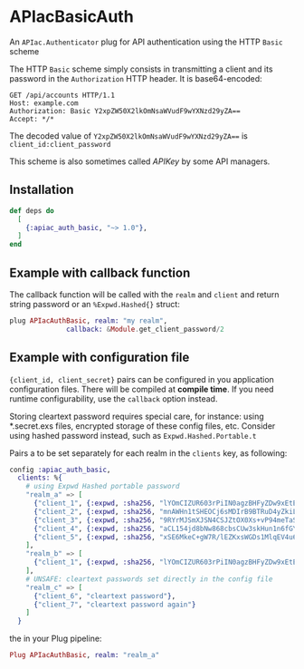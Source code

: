 # APIacBasicAuth

An `APIac.Authenticator` plug for API authentication using the HTTP `Basic` scheme

The HTTP `Basic` scheme simply consists in transmitting a client and its password
in the `Authorization` HTTP header. It is base64-encoded:
```http
GET /api/accounts HTTP/1.1
Host: example.com
Authorization: Basic Y2xpZW50X2lkOmNsaWVudF9wYXNzd29yZA==
Accept: */*
```
The decoded value of `Y2xpZW50X2lkOmNsaWVudF9wYXNzd29yZA==` is `client_id:client_password`

This scheme is also sometimes called *APIKey* by some API managers.

## Installation

```elixir
def deps do
  [
    {:apiac_auth_basic, "~> 1.0"},
  ]
end
```

## Example with callback function

The callback function will be called with the `realm` and `client` and return string password or an `%Expwd.Hashed{}` struct:

```elixir
plug APIacAuthBasic, realm: "my realm",
		      callback: &Module.get_client_password/2
```


## Example with configuration file

`{client_id, client_secret}` pairs can be configured in you application configuration files.
There will be compiled at **compile time**. If you need runtime configurability,
use the `callback` option instead.

Storing cleartext password requires special care, for instance: using \*.secret.exs files,
encrypted storage of these config files, etc. Consider using hashed password instead, such
as `Expwd.Hashed.Portable.t`

Pairs a to be set separately for each realm in the `clients` key, as following:
``` elixir
config :apiac_auth_basic,
  clients: %{
    # using Expwd Hashed portable password
    "realm_a" => [
      {"client_1", {:expwd, :sha256, "lYOmCIZUR603rPiIN0agzBHFyZDw9xEtETfbe6Q1ubU"}},
      {"client_2", {:expwd, :sha256, "mnAWHn1tSHEOCj6sMDIrB9BTRuD4yZkiLbjx9x2i3ug"}},
      {"client_3", {:expwd, :sha256, "9RYrMJSmXJSN4CSJZtOX0Xs+vP94meTaSzGc+oFcwqM"}},
      {"client_4", {:expwd, :sha256, "aCL154jd8bNw868cbsCUw3skHun1n6fGYhBiITSmREw"}},
      {"client_5", {:expwd, :sha256, "xSE6MkeC+gW7R/lEZKxsWGDs1MlqEV4u693fCBNlV4g"}}
    ],
    "realm_b" => [
      {"client_1", {:expwd, :sha256, "lYOmCIZUR603rPiIN0agzBHFyZDw9xEtETfbe6Q1ubU"}}
    ],
    # UNSAFE: cleartext passwords set directly in the config file
    "realm_c" => [
      {"client_6", "cleartext password"},
      {"client_7", "cleartext password again"}
    ]
  }
```

the in your Plug pipeline:

```elixir
Plug APIacAuthBasic, realm: "realm_a"
```

